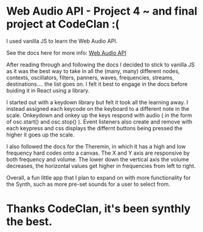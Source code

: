 # Web Audio API - Project 4 ~ and final project at CodeClan :(

I used vanilla JS to learn the Web Audio API.

See the docs here for more info: <a href="https://developer.mozilla.org/en-US/docs/Web/API/Web_Audio_API#Data_analysis_and_visualisation">Web Audio API</a>

After reading through and following the docs I decided to stick to vanilla JS as it was the best way to take in all the (many, many) different nodes, contexts, oscillators, filters, panners, waves, frequencies, streams, destinations.... the list goes on. I felt it best to engage in the docs before buiding it in React using a library.

I started out with a keydown library but felt it took all the learning away. I instead assigned each keycode on the keyboard to a different note in the scale. Onkeydown and onkey up the keys respond with audio ( in the form of osc.start() and osc.stop() ). Event listeners also create and remove with each keypress and css displays the differnt buttons being pressed the higher it goes up the scale.

I also followed the docs for the Theremin, in which it has a high and low frequency hard codes onto a canvas. The X and Y axis are responsive by both frequency and volume. The lower down the vertical axis the volume decreases, the horizontal values get higher in frequencies from left to right. 

Overall, a fun little app that I plan to expand on with more functionality for the Synth, such as more pre-set sounds for a user to select from.

# Thanks CodeClan, it's been synthly the best.


